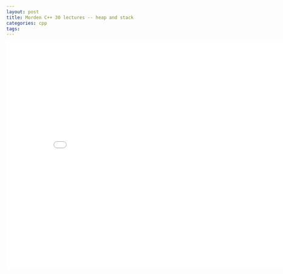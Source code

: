 ```yaml
---
layout: post
title: Morden C++ 30 lectures -- heap and stack
categories: cpp
tags:
---
```


<center><embed src="/pdfs/posts/Morden cpp 30 lecture — heap and stack.pdf" width="850" height="600"></center>
